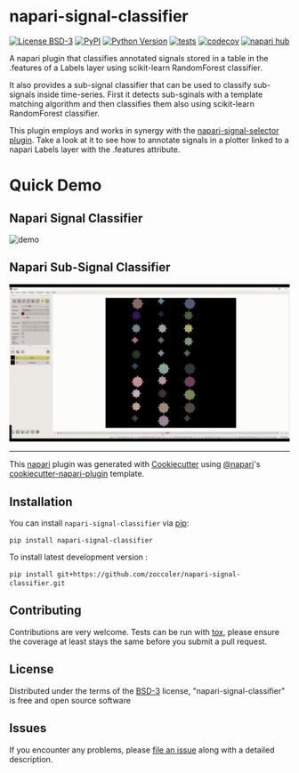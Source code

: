 # napari-signal-classifier

[![License BSD-3](https://img.shields.io/pypi/l/napari-signal-classifier.svg?color=green)](https://github.com/zoccoler/napari-signal-classifier/raw/main/LICENSE)
[![PyPI](https://img.shields.io/pypi/v/napari-signal-classifier.svg?color=green)](https://pypi.org/project/napari-signal-classifier)
[![Python Version](https://img.shields.io/pypi/pyversions/napari-signal-classifier.svg?color=green)](https://python.org)
[![tests](https://github.com/zoccoler/napari-signal-classifier/workflows/tests/badge.svg)](https://github.com/zoccoler/napari-signal-classifier/actions)
[![codecov](https://codecov.io/gh/zoccoler/napari-signal-classifier/branch/main/graph/badge.svg)](https://codecov.io/gh/zoccoler/napari-signal-classifier)
[![napari hub](https://img.shields.io/endpoint?url=https://api.napari-hub.org/shields/napari-signal-classifier)](https://napari-hub.org/plugins/napari-signal-classifier)

A napari plugin that classifies annotated signals stored in a table in the .features of a Labels layer using scikit-learn RandomForest classifier.

It also provides a sub-signal classifier that can be used to classify sub-signals inside time-series. First it detects sub-sginals with a template matching algorithm and then classifies them also using scikit-learn RandomForest classifier.

This plugin employs and works in synergy with the [napari-signal-selector plugin](https://github.com/zoccoler/napari-signal-selector?tab=readme-ov-file#napari-signal-selector). Take a look at it to see how to annotate signals in a plotter linked to a napari Labels layer with the .features attribute.

# Quick Demo

## Napari Signal Classifier

![demo](https://github.com/zoccoler/napari-signal-classifier/raw/main/images/signal_classifier_demo.gif)

## Napari Sub-Signal Classifier

![demo](https://github.com/zoccoler/napari-signal-classifier/raw/main//images/sub_signal_classifier_demo.gif)

----------------------------------

This [napari] plugin was generated with [Cookiecutter] using [@napari]'s [cookiecutter-napari-plugin] template.

<!--
Don't miss the full getting started guide to set up your new package:
https://github.com/napari/cookiecutter-napari-plugin#getting-started

and review the napari docs for plugin developers:
https://napari.org/stable/plugins/index.html
-->

## Installation

You can install `napari-signal-classifier` via [pip]:

    pip install napari-signal-classifier



To install latest development version :

    pip install git+https://github.com/zoccoler/napari-signal-classifier.git


## Contributing

Contributions are very welcome. Tests can be run with [tox], please ensure
the coverage at least stays the same before you submit a pull request.

## License

Distributed under the terms of the [BSD-3] license,
"napari-signal-classifier" is free and open source software

## Issues

If you encounter any problems, please [file an issue] along with a detailed description.

[napari]: https://github.com/napari/napari
[Cookiecutter]: https://github.com/audreyr/cookiecutter
[@napari]: https://github.com/napari
[MIT]: http://opensource.org/licenses/MIT
[BSD-3]: http://opensource.org/licenses/BSD-3-Clause
[GNU GPL v3.0]: http://www.gnu.org/licenses/gpl-3.0.txt
[GNU LGPL v3.0]: http://www.gnu.org/licenses/lgpl-3.0.txt
[Apache Software License 2.0]: http://www.apache.org/licenses/LICENSE-2.0
[Mozilla Public License 2.0]: https://www.mozilla.org/media/MPL/2.0/index.txt
[cookiecutter-napari-plugin]: https://github.com/napari/cookiecutter-napari-plugin

[file an issue]: https://github.com/zoccoler/napari-signal-classifier/issues

[napari]: https://github.com/napari/napari
[tox]: https://tox.readthedocs.io/en/latest/
[pip]: https://pypi.org/project/pip/
[PyPI]: https://pypi.org/
